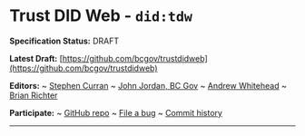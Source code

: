 Trust DID Web - `did:tdw`
==================

**Specification Status:** DRAFT

**Latest Draft:**
  [https://github.com/bcgov/trustdidweb](https://github.com/bcgov/trustdidweb)

**Editors:**
~ [Stephen Curran](https://github.com/swcurran)
~ [John Jordan, BC Gov](https://github.com/jljordan42)
~ [Andrew Whitehead](https://github.com/andrewhitehead)
~ [Brian Richter](https://github.com/brianorwhatever)

**Participate:**
~ [GitHub repo](https://github.com/bcgov/trustdidweb)
~ [File a bug](https://github.com/bcgov/trustdidweb/issues)
~ [Commit history](https://github.com/bcgov/trustdidweb/commits/main)

------------------------------------
